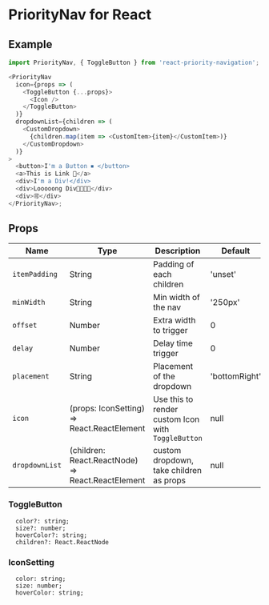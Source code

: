 # PriorityNav for React

## Example

```js
import PriorityNav, { ToggleButton } from 'react-priority-navigation';

<PriorityNav
  icon={props => (
    <ToggleButton {...props}>
      <Icon />
    </ToggleButton>
  )}
  dropdownList={children => (
    <CustomDropdown>
      {children.map(item => <CustomItem>{item}</CustomItem>)}
    </CustomDropdown>
  )}
>
  <button>I'm a Button ⏹ ️</button>
  <a>This is Link 🔗</a>
  <div>I'm a Div!</div>
  <div>Looooong Div🐢🐢🐢🐢</div>
  <div>🉑</div>
</PriorityNav>;
```

## Props

| Name           | Type                                                           | Description                                        | Default       |
| -------------- | -------------------------------------------------------------- | -------------------------------------------------- | ------------- |
| `itemPadding`  | String                                                         | Padding of each children                           | 'unset'       |
| `minWidth`     | String                                                         | Min width of the nav                               | '250px'       |
| `offset`       | Number                                                         | Extra width to trigger                             | 0             |
| `delay`        | Number                                                         | Delay time trigger                                 | 0             |
| `placement`    | String                                                         | Placement of the dropdown                          | 'bottomRight' |
| `icon`         | (props: IconSetting) => React.ReactElement<HTMLElement>        | Use this to render custom Icon with `ToggleButton` | null          |
| `dropdownList` | (children: React.ReactNode) => React.ReactElement<HTMLElement> | custom dropdown, take children as props            | null          |

### ToggleButton

```
  color?: string;
  size?: number;
  hoverColor?: string;
  children?: React.ReactNode
```

### IconSetting

```
  color: string;
  size: number;
  hoverColor: string;
```
